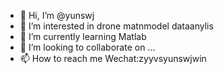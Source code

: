 - 👋 Hi, I’m @yunswj
- 👀 I’m interested in drone matnmodel dataanylis
- 🌱 I’m currently learning Matlab
- 💞️ I’m looking to collaborate on ...
- 📫 How to reach me Wechat:zyyvsyunswjwin

<!---
yunswj/yunswj is a ✨ special ✨ repository because its `README.md` (this file) appears on your GitHub profile.
You can click the Preview link to take a look at your changes.
--->
